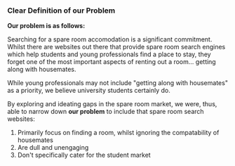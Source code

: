 ### Clear Definition of our Problem

**Our problem is as follows:**

Searching for a spare room accomodation is a significant commitment. Whilst there are websites out there that provide spare room search engines which help students and young professionals find a place to stay, they forget one of the most important aspects of renting out a room... getting along with housemates.

While young professionals may not include "getting along with housemates" as a priority, we believe university students certainly do.

By exploring and ideating gaps in the spare room market, we were, thus, able to narrow down **our problem** to include that spare room search websites:

1. Primarily focus on finding a room, whilst ignoring the compatability of housemates
2. Are dull and unengaging
3. Don't specifically cater for the student market
